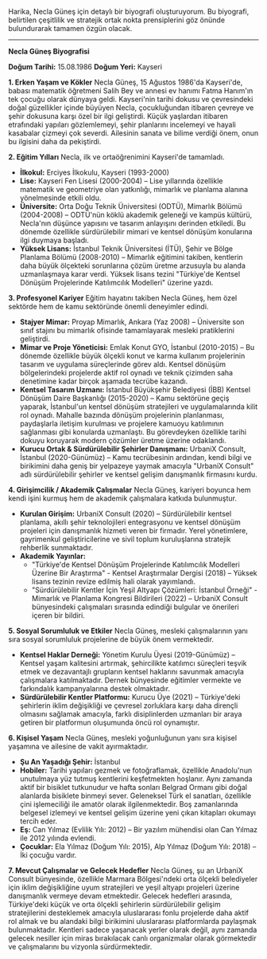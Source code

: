 Harika, Necla Güneş için detaylı bir biyografi oluşturuyorum. Bu biyografi, belirtilen çeşitlilik ve stratejik ortak nokta prensiplerini göz önünde bulundurarak tamamen özgün olacak.

---

**Necla Güneş Biyografisi**

**Doğum Tarihi:** 15.08.1986
**Doğum Yeri:** Kayseri

**1. Erken Yaşam ve Kökler**
Necla Güneş, 15 Ağustos 1986'da Kayseri'de, babası matematik öğretmeni Salih Bey ve annesi ev hanımı Fatma Hanım'ın tek çocuğu olarak dünyaya geldi. Kayseri'nin tarihi dokusu ve çevresindeki doğal güzellikler içinde büyüyen Necla, çocukluğundan itibaren çevreye ve şehir dokusuna karşı özel bir ilgi geliştirdi. Küçük yaşlardan itibaren etrafındaki yapıları gözlemlemeyi, şehir planlarını incelemeyi ve hayali kasabalar çizmeyi çok severdi. Ailesinin sanata ve bilime verdiği önem, onun bu ilgisini daha da pekiştirdi.

**2. Eğitim Yılları**
Necla, ilk ve ortaöğrenimini Kayseri'de tamamladı.
*   **İlkokul:** Erciyes İlkokulu, Kayseri (1993-2000)
*   **Lise:** Kayseri Fen Lisesi (2000-2004) – Lise yıllarında özellikle matematik ve geometriye olan yatkınlığı, mimarlık ve planlama alanına yönelmesinde etkili oldu.
*   **Üniversite:** Orta Doğu Teknik Üniversitesi (ODTÜ), Mimarlık Bölümü (2004-2008) – ODTÜ'nün köklü akademik geleneği ve kampüs kültürü, Necla'nın düşünce yapısını ve tasarım anlayışını derinden etkiledi. Bu dönemde özellikle sürdürülebilir mimari ve kentsel dönüşüm konularına ilgi duymaya başladı.
*   **Yüksek Lisans:** İstanbul Teknik Üniversitesi (İTÜ), Şehir ve Bölge Planlama Bölümü (2008-2010) – Mimarlık eğitimini takiben, kentlerin daha büyük ölçekteki sorunlarına çözüm üretme arzusuyla bu alanda uzmanlaşmaya karar verdi. Yüksek lisans tezini "Türkiye'de Kentsel Dönüşüm Projelerinde Katılımcılık Modelleri" üzerine yazdı.

**3. Profesyonel Kariyer**
Eğitim hayatını takiben Necla Güneş, hem özel sektörde hem de kamu sektöründe önemli deneyimler edindi.
*   **Stajyer Mimar:** Proyap Mimarlık, Ankara (Yaz 2008) – Üniversite son sınıf stajını bu mimarlık ofisinde tamamlayarak mesleki pratiklerini geliştirdi.
*   **Mimar ve Proje Yöneticisi:** Emlak Konut GYO, İstanbul (2010-2015) – Bu dönemde özellikle büyük ölçekli konut ve karma kullanım projelerinin tasarım ve uygulama süreçlerinde görev aldı. Kentsel dönüşüm bölgelerindeki projelerde aktif rol oynadı ve teknik çizimden saha denetimine kadar birçok aşamada tecrübe kazandı.
*   **Kentsel Tasarım Uzmanı:** İstanbul Büyükşehir Belediyesi (İBB) Kentsel Dönüşüm Daire Başkanlığı (2015-2020) – Kamu sektörüne geçiş yaparak, İstanbul'un kentsel dönüşüm stratejileri ve uygulamalarında kilit rol oynadı. Mahalle bazında dönüşüm projelerinin planlanması, paydaşlarla iletişim kurulması ve projelere kamuoyu katılımının sağlanması gibi konularda uzmanlaştı. Bu görevdeyken özellikle tarihi dokuyu koruyarak modern çözümler üretme üzerine odaklandı.
*   **Kurucu Ortak & Sürdürülebilir Şehirler Danışmanı:** UrbaniX Consult, İstanbul (2020-Günümüz) – Kamu tecrübesinin ardından, kendi bilgi ve birikimini daha geniş bir yelpazeye yaymak amacıyla "UrbaniX Consult" adlı sürdürülebilir şehirler ve kentsel gelişim danışmanlık firmasını kurdu.

**4. Girişimcilik / Akademik Çalışmalar**
Necla Güneş, kariyeri boyunca hem kendi işini kurmuş hem de akademik çalışmalara katkıda bulunmuştur.
*   **Kurulan Girişim:** UrbaniX Consult (2020) – Sürdürülebilir kentsel planlama, akıllı şehir teknolojileri entegrasyonu ve kentsel dönüşüm projeleri için danışmanlık hizmeti veren bir firmadır. Yerel yönetimlere, gayrimenkul geliştiricilerine ve sivil toplum kuruluşlarına stratejik rehberlik sunmaktadır.
*   **Akademik Yayınlar:**
    *   "Türkiye'de Kentsel Dönüşüm Projelerinde Katılımcılık Modelleri Üzerine Bir Araştırma" - Kentsel Araştırmalar Dergisi (2018) – Yüksek lisans tezinin revize edilmiş hali olarak yayımlandı.
    *   "Sürdürülebilir Kentler İçin Yeşil Altyapı Çözümleri: İstanbul Örneği" - Mimarlık ve Planlama Kongresi Bildirileri (2022) – UrbaniX Consult bünyesindeki çalışmaları sırasında edindiği bulgular ve önerileri içeren bir bildiri.

**5. Sosyal Sorumluluk ve Etkiler**
Necla Güneş, mesleki çalışmalarının yanı sıra sosyal sorumluluk projelerine de büyük önem vermektedir.
*   **Kentsel Haklar Derneği:** Yönetim Kurulu Üyesi (2019-Günümüz) – Kentsel yaşam kalitesini artırmak, şehircilikte katılımcı süreçleri teşvik etmek ve dezavantajlı grupların kentsel haklarını savunmak amacıyla çalışmalara katılmaktadır. Dernek bünyesinde eğitimler vermekte ve farkındalık kampanyalarına destek olmaktadır.
*   **Sürdürülebilir Kentler Platformu:** Kurucu Üye (2021) – Türkiye'deki şehirlerin iklim değişikliği ve çevresel zorluklara karşı daha dirençli olmasını sağlamak amacıyla, farklı disiplinlerden uzmanları bir araya getiren bir platformun oluşumunda öncü rol oynamıştır.

**6. Kişisel Yaşam**
Necla Güneş, mesleki yoğunluğunun yanı sıra kişisel yaşamına ve ailesine de vakit ayırmaktadır.
*   **Şu An Yaşadığı Şehir:** İstanbul
*   **Hobiler:** Tarihi yapıları gezmek ve fotoğraflamak, özellikle Anadolu'nun unutulmaya yüz tutmuş kentlerini keşfetmekten hoşlanır. Aynı zamanda aktif bir bisiklet tutkunudur ve hafta sonları Belgrad Ormanı gibi doğal alanlarda bisiklete binmeyi sever. Geleneksel Türk el sanatları, özellikle çini işlemeciliği ile amatör olarak ilgilenmektedir. Boş zamanlarında belgesel izlemeyi ve kentsel gelişim üzerine yeni çıkan kitapları okumayı tercih eder.
*   **Eş:** Can Yılmaz (Evlilik Yılı: 2012) – Bir yazılım mühendisi olan Can Yılmaz ile 2012 yılında evlendi.
*   **Çocuklar:** Ela Yılmaz (Doğum Yılı: 2015), Alp Yılmaz (Doğum Yılı: 2018) – İki çocuğu vardır.

**7. Mevcut Çalışmalar ve Gelecek Hedefler**
Necla Güneş, şu an UrbaniX Consult bünyesinde, özellikle Marmara Bölgesi'ndeki orta ölçekli belediyeler için iklim değişikliğine uyum stratejileri ve yeşil altyapı projeleri üzerine danışmanlık vermeye devam etmektedir. Gelecek hedefleri arasında, Türkiye'deki küçük ve orta ölçekli şehirlerin sürdürülebilir gelişim stratejilerini desteklemek amacıyla uluslararası fonlu projelerde daha aktif rol almak ve bu alandaki bilgi birikimini uluslararası platformlarda paylaşmak bulunmaktadır. Kentleri sadece yaşanacak yerler olarak değil, aynı zamanda gelecek nesiller için miras bırakılacak canlı organizmalar olarak görmektedir ve çalışmalarını bu vizyonla sürdürmektedir.